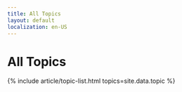```yaml
---
title: All Topics
layout: default
localization: en-US
---
```


# All Topics

{% include article/topic-list.html 
  topics=site.data.topic
%}
